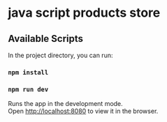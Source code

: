 # java script products store

## Available Scripts

In the project directory, you can run:

### `npm install`

### `npm run dev`

Runs the app in the development mode.<br />
Open [http://localhost:8080](http://localhost:8080) to view it in the browser.
